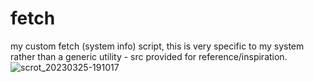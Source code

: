 # fetch
my custom fetch (system info) script, this is very specific to my system rather than a generic utility - src provided for reference/inspiration.
![scrot_20230325-191017](https://user-images.githubusercontent.com/125977531/227736999-ea72fccb-8274-4358-8a31-73c3a28b6a55.png)
